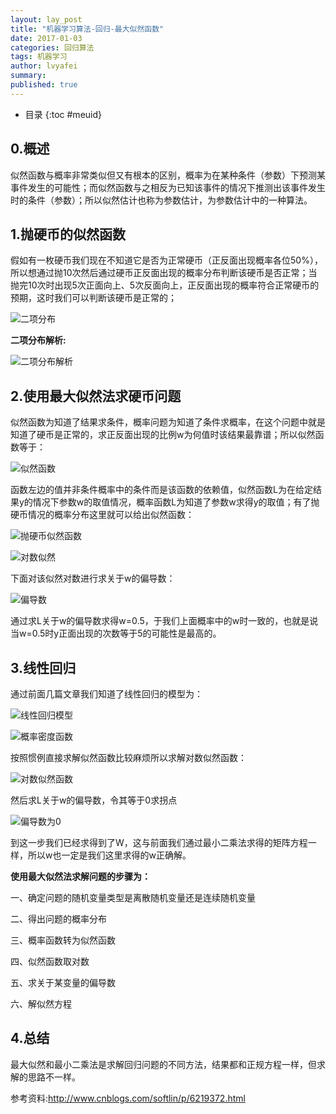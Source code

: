 ```yaml
---
layout: lay_post
title: "机器学习算法-回归-最大似然函数"
date: 2017-01-03
categories: 回归算法
tags: 机器学习
author: lvyafei
summary:
published: true
---
```


* 目录
{:toc #meuid}

## 0.概述

似然函数与概率非常类似但又有根本的区别，概率为在某种条件（参数）下预测某事件发生的可能性；而似然函数与之相反为已知该事件的情况下推测出该事件发生时的条件（参数）；所以似然估计也称为参数估计，为参数估计中的一种算法。
<!-- more -->

## 1.抛硬币的似然函数

假如有一枚硬币我们现在不知道它是否为正常硬币（正反面出现概率各位50%），所以想通过抛10次然后通过硬币正反面出现的概率分布判断该硬币是否正常；当抛完10次时出现5次正面向上、5次反面向上，正反面出现的概率符合正常硬币的预期，这时我们可以判断该硬币是正常的；

![二项分布](/images/算法/最大似然/二项分布.png)

**二项分布解析:**

![二项分布解析](/images/算法/最大似然/二项分布解析.png)

## 2.使用最大似然法求硬币问题

似然函数为知道了结果求条件，概率问题为知道了条件求概率，在这个问题中就是知道了硬币是正常的，求正反面出现的比例w为何值时该结果最靠谱；所以似然函数等于：

![似然函数](/images/算法/最大似然/似然函数.png)

函数左边的值并非条件概率中的条件而是该函数的依赖值，似然函数L为在给定结果y的情况下参数w的取值情况，概率函数L为知道了参数w求得y的取值；有了抛硬币情况的概率分布这里就可以给出似然函数：

![抛硬币似然函数](/images/算法/最大似然/抛硬币似然函数.png)

![对数似然](/images/算法/最大似然/对数似然.png)

下面对该似然对数进行求关于w的偏导数：

![偏导数](/images/算法/最大似然/偏导数.png)

通过求L关于w的偏导数求得w=0.5，于我们上面概率中的w时一致的，也就是说当w=0.5时y正面出现的次数等于5的可能性是最高的。

## 3.线性回归

通过前面几篇文章我们知道了线性回归的模型为：

![线性回归模型](/images/算法/最大似然/线性回归模型.png)

![概率密度函数](/images/算法/最大似然/概率密度函数.png)

按照惯例直接求解似然函数比较麻烦所以求解对数似然函数：

![对数似然函数](/images/算法/最大似然/对数似然函数.png)

然后求L关于w的偏导数，令其等于0求拐点

![偏导数为0](/images/算法/最大似然/偏导数为0.png)

到这一步我们已经求得到了W，这与前面我们通过最小二乘法求得的矩阵方程一样，所以w也一定是我们这里求得的w正确解。

**使用最大似然法求解问题的步骤为：**

一、确定问题的随机变量类型是离散随机变量还是连续随机变量

二、得出问题的概率分布

三、概率函数转为似然函数

四、似然函数取对数

五、求关于某变量的偏导数

六、解似然方程

## 4.总结

最大似然和最小二乘法是求解回归问题的不同方法，结果都和正规方程一样，但求解的思路不一样。

参考资料:http://www.cnblogs.com/softlin/p/6219372.html